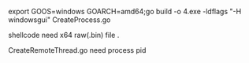 export GOOS=windows GOARCH=amd64;go build -o 4.exe -ldflags "-H windowsgui" CreateProcess.go 

shellcode need x64 raw(.bin) file .


CreateRemoteThread.go  need process pid 
